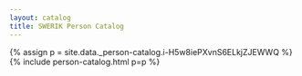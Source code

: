 ```yaml
---
layout: catalog
title: SWERIK Person Catalog
---
```

{% assign p = site.data._person-catalog.i-H5w8iePXvnS6ELkjZJEWWQ %}
{% include person-catalog.html p=p %}

